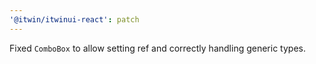 ```yaml
---
'@itwin/itwinui-react': patch
---
```


Fixed `ComboBox` to allow setting ref and correctly handling generic types.
